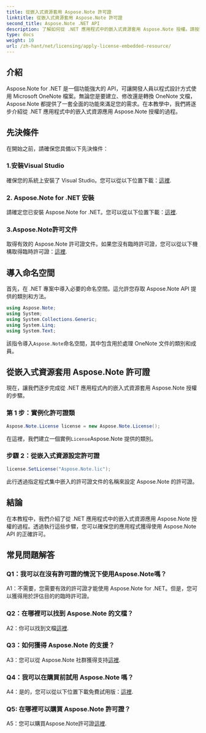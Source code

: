 ```yaml
---
title: 從嵌入式資源套用 Aspose.Note 許可證
linktitle: 從嵌入式資源套用 Aspose.Note 許可證
second_title: Aspose.Note .NET API
description: 了解如何從 .NET 應用程式中的嵌入式資源套用 Aspose.Note 授權。請按照我們的逐步指南進行無縫整合。
type: docs
weight: 10
url: /zh-hant/net/licensing/apply-license-embedded-resource/
---
```

## 介紹

Aspose.Note for .NET 是一個功能強大的 API，可讓開發人員以程式設計方式使用 Microsoft OneNote 檔案。無論您是要建立、修改還是轉換 OneNote 文檔，Aspose.Note 都提供了一套全面的功能來滿足您的需求。在本教學中，我們將逐步介紹從 .NET 應用程式中的嵌入式資源應用 Aspose.Note 授權的過程。

## 先決條件

在開始之前，請確保您具備以下先決條件：

### 1.安裝Visual Studio

確保您的系統上安裝了 Visual Studio。您可以從以下位置下載：[這裡](https://visualstudio.microsoft.com/).

### 2. Aspose.Note for .NET 安裝

請確定您已安裝 Aspose.Note for .NET。您可以從以下位置下載：[這裡](https://releases.aspose.com/note/net/).

### 3.Aspose.Note許可文件

取得有效的 Aspose.Note 許可證文件。如果您沒有臨時許可證，您可以從以下機構取得臨時許可證：[這裡](https://purchase.aspose.com/temporary-license/).

## 導入命名空間

首先，在 .NET 專案中導入必要的命名空間。這允許您存取 Aspose.Note API 提供的類別和方法。

```csharp
using Aspose.Note;
using System;
using System.Collections.Generic;
using System.Linq;
using System.Text;
```

該指令導入`Aspose.Note`命名空間，其中包含用於處理 OneNote 文件的類別和成員。

## 從嵌入式資源套用 Aspose.Note 許可證

現在，讓我們逐步完成從 .NET 應用程式內的嵌入式資源套用 Aspose.Note 授權的步驟。

### 第 1 步：實例化許可證類

```csharp
Aspose.Note.License license = new Aspose.Note.License();
```

在這裡，我們建立一個實例`License`Aspose.Note 提供的類別。

### 步驟 2：從嵌入式資源設定許可證

```csharp
license.SetLicense("Aspose.Note.lic");
```

此行透過指定程式集中嵌入的許可證文件的名稱來設定 Aspose.Note 的許可證。

## 結論

在本教程中，我們介紹了從 .NET 應用程式中的嵌入式資源應用 Aspose.Note 授權的過程。透過執行這些步驟，您可以確保您的應用程式獲得使用 Aspose.Note API 的正確許可。

## 常見問題解答

### Q1：我可以在沒有許可證的情況下使用Aspose.Note嗎？

A1：不需要，您需要有效的許可證才能使用 Aspose.Note for .NET。但是，您可以獲得用於評估目的的臨時許可證。

### Q2：在哪裡可以找到 Aspose.Note 的文檔？

 A2：你可以找到文檔[這裡](https://reference.aspose.com/note/net/).

### Q3：如何獲得 Aspose.Note 的支援？

 A3：您可以從 Aspose.Note 社群獲得支持[這裡](https://forum.aspose.com/c/note/28).

### Q4：我可以在購買前試用 Aspose.Note 嗎？

 A4：是的，您可以從以下位置下載免費試用版：[這裡](https://releases.aspose.com/).

### Q5: 在哪裡可以購買 Aspose.Note 許可證？

 A5：您可以購買Aspose.Note許可證[這裡](https://purchase.aspose.com/buy).